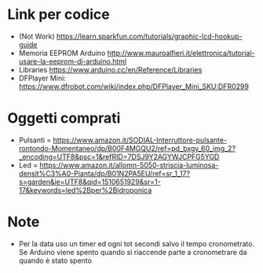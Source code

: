# Link per codice
* (Not Work) https://learn.sparkfun.com/tutorials/graphic-lcd-hookup-guide
* Memoria EEPROM Arduino http://www.mauroalfieri.it/elettronica/tutorial-usare-la-eeprom-di-arduino.html
* Libraries https://www.arduino.cc/en/Reference/Libraries
* DFPlayer Mini: https://www.dfrobot.com/wiki/index.php/DFPlayer_Mini_SKU:DFR0299

# Oggetti comprati
* Pulsanti = https://www.amazon.it/SODIAL-Interruttore-pulsante-rontondo-Momentaneo/dp/B00F4MGQU2/ref=pd_bxgy_60_img_2?_encoding=UTF8&psc=1&refRID=7DSJ9Y2AGYWJCPFG5YGD
* Led = https://www.amazon.it/allomn-5050-striscia-luminosa-densit%C3%A0-Pianta/dp/B01N2PA5EU/ref=sr_1_17?s=garden&ie=UTF8&qid=1510651929&sr=1-17&keywords=led%2Bper%2Bidroponica

# Note
* Per la data uso un timer ed ogni tot secondi salvo il tempo cronometrato. Se Arduino viene spento quando si riaccende parte a cronometrare da quando è stato spento

